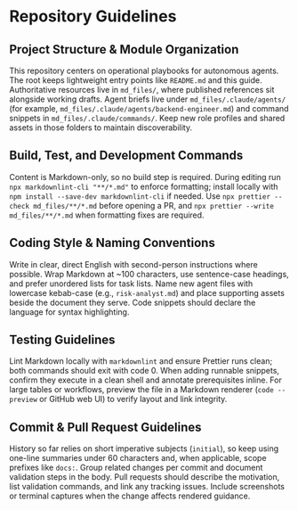 # Repository Guidelines

## Project Structure & Module Organization

This repository centers on operational playbooks for autonomous agents. The root keeps lightweight
entry points like `README.md` and this guide. Authoritative resources live in `md_files/`, where
published references sit alongside working drafts. Agent briefs live under
`md_files/.claude/agents/` (for example, `md_files/.claude/agents/backend-engineer.md`) and command
snippets in `md_files/.claude/commands/`. Keep new role profiles and shared assets in those folders
to maintain discoverability.

## Build, Test, and Development Commands

Content is Markdown-only, so no build step is required. During editing run
`npx markdownlint-cli "**/*.md"` to enforce formatting; install locally with
`npm install --save-dev markdownlint-cli` if needed. Use `npx prettier --check md_files/**/*.md`
before opening a PR, and `npx prettier --write md_files/**/*.md` when formatting fixes are required.

## Coding Style & Naming Conventions

Write in clear, direct English with second-person instructions where possible. Wrap Markdown at ~100
characters, use sentence-case headings, and prefer unordered lists for task lists. Name new agent
files with lowercase kebab-case (e.g., `risk-analyst.md`) and place supporting assets beside the
document they serve. Code snippets should declare the language for syntax highlighting.

## Testing Guidelines

Lint Markdown locally with `markdownlint` and ensure Prettier runs clean; both commands should exit
with code 0. When adding runnable snippets, confirm they execute in a clean shell and annotate
prerequisites inline. For large tables or workflows, preview the file in a Markdown renderer
(`code --preview` or GitHub web UI) to verify layout and link integrity.

## Commit & Pull Request Guidelines

History so far relies on short imperative subjects (`initial`), so keep using one-line summaries
under 60 characters and, when applicable, scope prefixes like `docs:`. Group related changes per
commit and document validation steps in the body. Pull requests should describe the motivation, list
validation commands, and link any tracking issues. Include screenshots or terminal captures when the
change affects rendered guidance.
